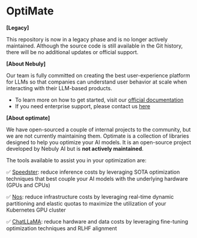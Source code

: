 # OptiMate

**[Legacy]**

This repository is now in a legacy phase and is no longer actively maintained. Although the source code is still available in the Git history, there will be no additional updates or official support.

**[About Nebuly]**

Our team is fully committed on creating the best user-experience platform for LLMs so that companies can understand user behavior at scale when interacting with their LLM-based products. 
- To learn more on how to get started, visit our [official documentation](https://docs.nebuly.com/welcome/overview)
- If you need enterprise support, please contact us [here](https://www.nebuly.com/nebuly-book-a-demo)

**[About optimate]**

We have open-sourced a couple of internal projects to the community, but we are not currently maintaining them. Optimate is a collection of libraries designed to help you optimize your AI models. It is an open-source project developed by Nebuly AI but is **not actively maintained**.

The tools available to assist you in your optimization are:

✅ [Speedster](https://github.com/nebuly-ai/optimate/tree/main/optimization/speedster): reduce inference costs by leveraging SOTA optimization techniques that best couple your AI models with the underlying hardware (GPUs and CPUs)

✅ [Nos](https://github.com/nebuly-ai/nos): reduce infrastructure costs by leveraging real-time dynamic partitioning and elastic quotas to maximize the utilization of your Kubernetes GPU cluster

✅ [ChatLLaMA](https://github.com/nebuly-ai/optimate/tree/main/optimization/chatllama): reduce hardware and data costs by leveraging fine-tuning optimization techniques and RLHF alignment
